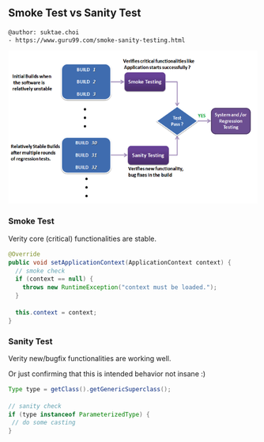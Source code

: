 ## Smoke Test vs Sanity Test

```
@author: suktae.choi
- https://www.guru99.com/smoke-sanity-testing.html
```

![1](images/1.png)

### Smoke Test

Verity core (critical) functionalities are stable.

```java
@Override
public void setApplicationContext(ApplicationContext context) {
  // smoke check
  if (context == null) {
    throws new RuntimeException("context must be loaded.");
  }
  
  this.context = context;
}
```

### Sanity Test

Verity new/bugfix functionalities are working well.

Or just confirming that this is intended behavior not insane :)

```java
Type type = getClass().getGenericSuperclass();

// sanity check
if (type instanceof ParameterizedType) { 
 // do some casting   
}
```

